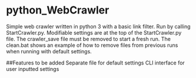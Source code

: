 # python_WebCrawler

Simple web crawler written in python 3 with a basic link filter. Run by calling StartCrawler.py. Modifiable settings are at the top of the StartCrawler.py file. The crawler_save file must be removed to start a fresh run. The clean.bat shows an example of how to remove files from previous runs when running with default settings.

##Features to be added
Separate file for default settings
CLI interface for user inputted settings
